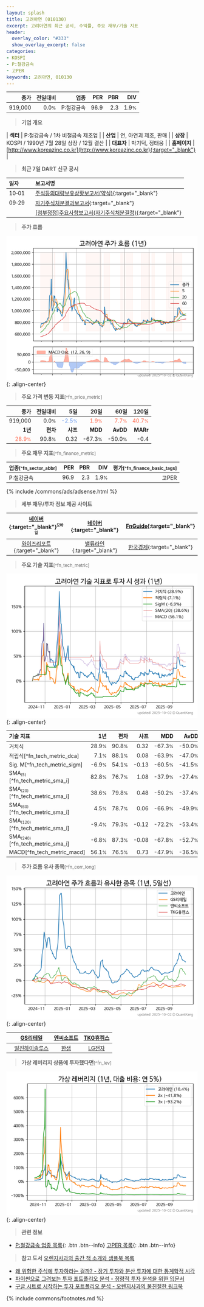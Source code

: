 ```yaml
---
layout: splash
title: 고려아연 (010130)
excerpt: 고려아연의 최근 공시, 수익률, 주요 재무/기술 지표
header:
  overlay_color: "#333"
  show_overlay_excerpt: false
categories:
- KOSPI
- P:철강금속
- 고PER
keywords: 고려아연, 010130
---
```


| **종가** | **전일대비** | **업종** | **PER** | **PBR** | **DIV** |
| -------: | -----------: | -------: | ------: | ------: | ------: |
| 919,000 | 0.0<small>%</small> | P:철강금속 | 96.9 | 2.3 | 1.9<small>%</small> |

<!-- more -->


> **기업 개요**<a id="company"></a>

| <span style="white-space:nowrap;">**섹터**</span> | P:철강금속 / 1차 비철금속 제조업 |
| <span style="white-space:nowrap;">**산업**</span> | 연, 아연괴 제조, 판매 |
| <span style="white-space:nowrap;">**상장**</span> | KOSPI / 1990년 7월 28일 상장 / 12월 결산 |
| <span style="white-space:nowrap;">**대표자**</span> | 박기덕, 정태웅 |
| <span style="white-space:nowrap;">**홈페이지**</span> | [http://www.koreazinc.co.kr](http://www.koreazinc.co.kr){:target="_blank"} |


> **최근 7일 DART 신규 공시**<a id="dart"></a>

| **일자** |      | **보고서명** |
| :------- | :--- | :----------- |
| 10&#x2011;01 | | [주식등의대량보유상황보고서(약식)](https://dart.fss.or.kr/dsaf001/main.do?rcpNo=20251001000229){:target="_blank"} |
| 09&#x2011;29 | | [자기주식처분결과보고서](https://dart.fss.or.kr/dsaf001/main.do?rcpNo=20250929000202){:target="_blank"} |
|  | | [[첨부정정]주요사항보고서(자기주식처분결정)](https://dart.fss.or.kr/dsaf001/main.do?rcpNo=20250929000167){:target="_blank"} |


> **주가 흐름**<a id="price"></a>

![010130](/stock/images/010130.png){: .align-center}


> **주요 가격 변동 지표**<small>[^fn_price_metric]</small>

| **종가** | **전일대비** | **5일** | **20일** | **60일** | **120일** |
| -------: | -----------: | ------: | -------: | -------: | --------: |
| 919,000 | 0.0<small>%</small> | <span style="color: cornflowerblue">-2.5<small>%</small></span> | <span style="color: tomato">1.9<small>%</small></span> | <span style="color: tomato">7.7<small>%</small></span> | <span style="color: tomato">40.7<small>%</small></span> |
| **1년** | **편차** | **샤프** | **MDD** | **AvDD** | **MARr** |
| <span style="color: tomato">28.9<small>%</small></span> | 90.8<small>%</small> | 0.32 | -67.3<small>%</small> | -50.0<small>%</small> | -0.4 |


> **주요 재무 지표**<small>[^fn_finance_metric]</small>

| **업종**<small>[^fn_sector_abbr]</small> | **PER** | **PBR** | **DIV** | **평가**<small>[^fn_finance_basic_tags]</small> |
| :--------------------------------------- | ------: | ------: | ------: | ----------------------------------------------: |
| P:철강금속 | 96.9 | 2.3 | 1.9<small>%</small> | 고PER |



{% include /commons/ads/adsense.html %}

> **세부 재무/투자 정보 제공 사이트**

| [네이버](https://m.stock.naver.com/domestic/stock/010130/finance/summary){:target="_blank"}<sup><small>모바일</small></sup> | [네이버](https://finance.naver.com/item/coinfo.naver?code=010130){:target="_blank"} | [FnGuide](https://comp.fnguide.com/SVO2/ASP/SVD_Invest.asp?gicode=A010130&MenuYn=Y){:target="_blank"} |
| :---: | :---: | :---: |
| [와이즈리포트](https://comp.wisereport.co.kr/company/c1040001.aspx?cmp_cd=010130){:target="_blank"} | [밸류라인](https://www.valueline.co.kr/finance/summary/010130){:target="_blank"} | [한국경제](https://markets.hankyung.com/stock/010130/financial-summary){:target="_blank"} |


> **주요 기술 지표**<small>[^fn_tech_metric]</small>


![010130](/stock/images/010130_tech.png){: .align-center}

| **기술 지표** | **1년** | **편차** | **샤프** | **MDD** | **AvDD** |
| :------------ | ------: | -----------: | -------: | ------: | -------: |
| 거치식 | 28.9<small>%</small> | 90.8<small>%</small> | 0.32 | -67.3<small>%</small> | -50.0<small>%</small> |
| 적립식[^fn_tech_metric_dca] | 7.1<small>%</small> | 88.1<small>%</small> | 0.08 | -63.9<small>%</small> | -47.0<small>%</small> |
| Sig. M[^fn_tech_metric_sigm] | -6.9<small>%</small> | 54.1<small>%</small> | -0.13 | -60.5<small>%</small> | -41.5<small>%</small> |
| SMA<small><sub>(5)</sub></small>[^fn_tech_metric_sma_i] | 82.8<small>%</small> | 76.7<small>%</small> | 1.08 | -37.9<small>%</small> | -27.4<small>%</small> |
| SMA<small><sub>(20)</sub></small>[^fn_tech_metric_sma_i] | 38.6<small>%</small> | 79.8<small>%</small> | 0.48 | -50.2<small>%</small> | -37.4<small>%</small> |
| SMA<small><sub>(60)</sub></small>[^fn_tech_metric_sma_i] | 4.5<small>%</small> | 78.7<small>%</small> | 0.06 | -66.9<small>%</small> | -49.9<small>%</small> |
| SMA<small><sub>(120)</sub></small>[^fn_tech_metric_sma_i] | -9.4<small>%</small> | 79.3<small>%</small> | -0.12 | -72.2<small>%</small> | -53.4<small>%</small> |
| SMA<small><sub>(240)</sub></small>[^fn_tech_metric_sma_i] | -6.8<small>%</small> | 87.3<small>%</small> | -0.08 | -67.8<small>%</small> | -52.7<small>%</small> |
| MACD[^fn_tech_metric_macd] | 56.1<small>%</small> | 76.5<small>%</small> | 0.73 | -47.9<small>%</small> | -36.5<small>%</small> |


> **주가 흐름 유사 종목**<a id="corr"></a><small>[^fn_corr_long]</small>

![010130](/stock/images/010130_corr.png){: .align-center}

|       | [GS리테일](/007070/) | [엔씨소프트](/036570/) | [TKG휴켐스](/069260/) |
| :---: | :------------------------------------: | :------------------------------------: | :------------------------------------: |
|       | [일진하이솔루스](/271940/) | [한샘](/009240/) | [LG전자](/066570/) |


> **가상 레버리지 상품에 투자했다면**<a id="2x"></a><small>[^fn_lev]</small>

![010130](/stock/images/010130_2x.png){: .align-center}


> **관련 정보**

- [P:철강금속 업종 목록](/stats/sector/kospi_업종_철강금속_종목/){: .btn .btn--info} [고PER 목록](/fn/fn_high_per/){: .btn .btn--info}

> **참고 도서** [오렌지사과의 출간 책 소개와 샘플북 목록](https://kongdori.tistory.com/691)

- [왜 위험한 주식에 투자하라는 걸까? - 장기 투자와 분산 투자에 대한 통계학적 시각](https://kongdori.tistory.com/421)
- [파이썬으로 그려보는 투자 포트폴리오 분석  - 정량적 투자 분석을 위한 입문서](https://kongdori.tistory.com/643)
- [구글 시트로 시작하는 투자 포트폴리오 분석 - 오렌지사과의 불친절한 워크북](https://kongdori.tistory.com/449)


{% include commons/footnotes.md %}